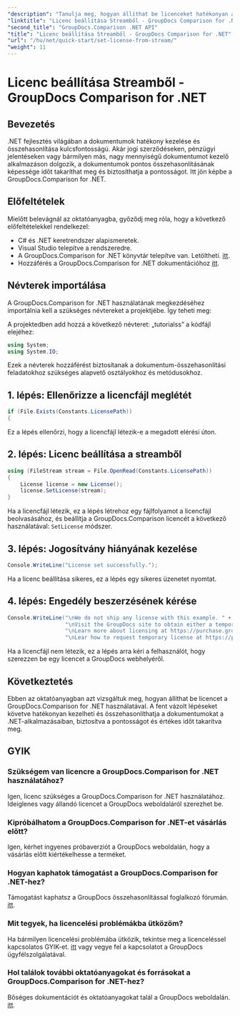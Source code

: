 ```yaml
---
"description": "Tanulja meg, hogyan állíthat be licenceket hatékonyan a GroupDocs.Comparison for .NET segítségével. Biztosítsa a dokumentumok pontosságát és takarítson meg időt ezzel az oktatóanyaggal."
"linktitle": "Licenc beállítása Streamből - GroupDocs Comparison for .NET"
"second_title": "GroupDocs.Comparison .NET API"
"title": "Licenc beállítása Streamből - GroupDocs Comparison for .NET"
"url": "/hu/net/quick-start/set-license-from-stream/"
"weight": 11
---
```


# Licenc beállítása Streamből - GroupDocs Comparison for .NET

## Bevezetés
.NET fejlesztés világában a dokumentumok hatékony kezelése és összehasonlítása kulcsfontosságú. Akár jogi szerződéseken, pénzügyi jelentéseken vagy bármilyen más, nagy mennyiségű dokumentumot kezelő alkalmazáson dolgozik, a dokumentumok pontos összehasonlításának képessége időt takaríthat meg és biztosíthatja a pontosságot. Itt jön képbe a GroupDocs.Comparison for .NET. 
## Előfeltételek
Mielőtt belevágnál az oktatóanyagba, győződj meg róla, hogy a következő előfeltételekkel rendelkezel:
- C# és .NET keretrendszer alapismeretek.
- Visual Studio telepítve a rendszeredre.
- A GroupDocs.Comparison for .NET könyvtár telepítve van. Letöltheti. [itt](https://releases.groupdocs.com/comparison/net/).
- Hozzáférés a GroupDocs.Comparison for .NET dokumentációhoz [itt](https://tutorials.groupdocs.com/comparison/net/).

## Névterek importálása
A GroupDocs.Comparison for .NET használatának megkezdéséhez importálnia kell a szükséges névtereket a projektjébe. Így teheti meg:

A projektedben add hozzá a következő névteret: „tutorialss” a kódfájl elejéhez:
```csharp
using System;
using System.IO;
```
Ezek a névterek hozzáférést biztosítanak a dokumentum-összehasonlítási feladatokhoz szükséges alapvető osztályokhoz és metódusokhoz.

## 1. lépés: Ellenőrizze a licencfájl meglétét
```csharp
if (File.Exists(Constants.LicensePath))
{
```
Ez a lépés ellenőrzi, hogy a licencfájl létezik-e a megadott elérési úton.
## 2. lépés: Licenc beállítása a streamből
```csharp
using (FileStream stream = File.OpenRead(Constants.LicensePath))
{
    License license = new License();
    license.SetLicense(stream);
}
```
Ha a licencfájl létezik, ez a lépés létrehoz egy fájlfolyamot a licencfájl beolvasásához, és beállítja a GroupDocs.Comparison licencét a következő használatával: `SetLicense` módszer.
## 3. lépés: Jogosítvány hiányának kezelése
```csharp
Console.WriteLine("License set successfully.");
```
Ha a licenc beállítása sikeres, ez a lépés egy sikeres üzenetet nyomtat.
## 4. lépés: Engedély beszerzésének kérése
```csharp
Console.WriteLine("\nWe do not ship any license with this example. " +
                  "\nVisit the GroupDocs site to obtain either a temporary or permanent license. " +
                  "\nLearn more about licensing at https://purchase.groupdocs.com/faqs/licensing. " +
                  "\nLear how to request temporary license at https://purchase.groupdocs.com/ideiglenes-license.");
```
Ha a licencfájl nem létezik, ez a lépés arra kéri a felhasználót, hogy szerezzen be egy licencet a GroupDocs webhelyéről.

## Következtetés
Ebben az oktatóanyagban azt vizsgáltuk meg, hogyan állíthat be licencet a GroupDocs.Comparison for .NET használatával. A fent vázolt lépéseket követve hatékonyan kezelheti és összehasonlíthatja a dokumentumokat a .NET-alkalmazásaiban, biztosítva a pontosságot és értékes időt takarítva meg.
## GYIK
### Szükségem van licencre a GroupDocs.Comparison for .NET használatához?
Igen, licenc szükséges a GroupDocs.Comparison for .NET használatához. Ideiglenes vagy állandó licencet a GroupDocs weboldaláról szerezhet be.
### Kipróbálhatom a GroupDocs.Comparison for .NET-et vásárlás előtt?
Igen, kérhet ingyenes próbaverziót a GroupDocs weboldalán, hogy a vásárlás előtt kiértékelhesse a terméket.
### Hogyan kaphatok támogatást a GroupDocs.Comparison for .NET-hez?
Támogatást kaphatsz a GroupDocs összehasonlítással foglalkozó fórumán. [itt](https://forum.groupdocs.com/c/comparison/12).
### Mit tegyek, ha licencelési problémákba ütközöm?
Ha bármilyen licencelési problémába ütközik, tekintse meg a licenceléssel kapcsolatos GYIK-et. [itt](https://purchase.groupdocs.com/faqs/licensing) vagy vegye fel a kapcsolatot a GroupDocs ügyfélszolgálatával.
### Hol találok további oktatóanyagokat és forrásokat a GroupDocs.Comparison for .NET-hez?
Bőséges dokumentációt és oktatóanyagokat talál a GroupDocs weboldalán. [itt](https://tutorials.groupdocs.com/comparison/net/).